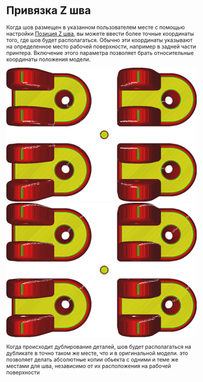 Привязка Z шва
====

Когда шов размещен в указанном пользователем месте с помощью настройки [Позиция Z шва](z_seam_type.md), вы можете ввести более точные координаты того, где шов будет располагаться. Обычно эти координаты указывают на определенное место рабочей поверхности, например в задней части принтера. Включение этого параметра позволяет брать относительные координаты положения модели.


![Отключено: Координаты указывают на абсолютную позицию в центральной части рабочей платформы. Поэтому все синии точки направлены к центру](../../../articles/images/z_seam_relative_disabled.png)
![Включено: Координаты стали относительными, привязанными к модели. Теперь все синии полосы находятся в одном и том же углу](../../../articles/images/z_seam_relative_enabled.png)

Когда происходит дублирование деталей, шов будет располагаться на дубликате в точно таком же месте, что и в оригинальной модели. это позволяет делать абсолютные копии обьекта  с одними и теме же местами для шва, независимо от их расположения на рабочей поверхности